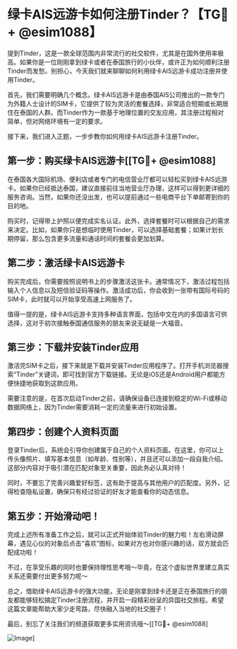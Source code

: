 # 绿卡AIS远游卡如何注册Tinder？【TG💪+ @esim1088】

提到Tinder，这是一款全球范围内非常流行的社交软件，尤其是在国外使用率极高。如果你是一位刚刚拿到绿卡或者在泰国旅行的小伙伴，或许正为如何顺利注册Tinder而发愁。别担心，今天我们就来聊聊如何利用绿卡AIS远游卡成功注册并使用Tinder。

首先，我们需要明确几个概念。绿卡AIS远游卡是由泰国AIS公司推出的一款专门为外籍人士设计的SIM卡，它提供了较为灵活的套餐选择，非常适合短期或长期居住在泰国的人群。而Tinder作为一款基于地理位置的交友应用，其注册过程相对简单，但对网络环境有一定的要求。

接下来，我们进入正题，一步步教你如何用绿卡AIS远游卡注册Tinder。

## 第一步：购买绿卡AIS远游卡[[TG💪+ @esim1088]

在泰国各大国际机场、便利店或者专门的电信营业厅都可以轻松买到绿卡AIS远游卡。如果你已经抵达泰国，建议直接前往当地营业厅办理，这样可以得到更详细的服务咨询。当然，如果你还没出发，也可以提前通过一些电商平台下单邮寄到你的目的地。

购买时，记得带上护照以便完成实名认证。此外，选择套餐时可以根据自己的需求来决定。比如，如果你只是想临时使用Tinder，可以选择基础套餐；如果计划长期停留，那么包含更多流量和通话时间的套餐会更加划算。

## 第二步：激活绿卡AIS远游卡

购买完成后，你需要按照说明书上的步骤激活这张卡。通常情况下，激活过程包括输入个人信息以及短信验证码等操作。激活成功后，你会收到一张带有国际号码的SIM卡，此时就可以开始享受高速上网服务了。

值得一提的是，绿卡AIS远游卡支持多种语言界面，包括中文在内的多国语言可供选择，这对于初次接触泰国通信服务的朋友来说无疑是一大福音。

## 第三步：下载并安装Tinder应用

激活完SIM卡之后，接下来就是下载并安装Tinder应用程序了。打开手机浏览器搜索“Tinder”关键词，即可找到官方下载链接。无论是iOS还是Android用户都能方便快捷地获取到这款应用。

需要注意的是，在首次启动Tinder之前，请确保设备已连接到稳定的Wi-Fi或移动数据网络上，因为Tinder需要消耗一定的流量来进行初始设置。

## 第四步：创建个人资料页面

登录Tinder后，系统会引导你创建属于自己的个人资料页面。在这里，你可以上传头像照片、填写基本信息（如年龄、性别等），并且还可以添加一段自我介绍。这部分内容对于吸引潜在匹配对象至关重要，因此务必认真对待！

同时，不要忘了完善兴趣爱好标签，这有助于提高与其他用户的匹配度。另外，记得检查隐私设置，确保只有经过验证的好友才能查看你的动态信息。

## 第五步：开始滑动吧！

完成上述所有准备工作之后，就可以正式开始体验Tinder的魅力啦！左右滑动屏幕，遇见心仪的对象后点击“喜欢”图标，如果对方也对你感兴趣的话，双方就会匹配成功啦！

不过，在享受乐趣的同时也要保持理性思考哦～毕竟，在这个虚拟世界里建立真实关系还需要付出更多努力呢～

总之，借助绿卡AIS远游卡的强大功能，无论是刚拿到绿卡还是正在泰国旅行的朋友都能够轻松搞定Tinder注册流程，并开启一段精彩纷呈的异国社交旅程。希望这篇文章能帮助大家少走弯路，尽快融入当地的社交圈子！

最后，别忘了关注我们的频道获取更多实用资讯哦～[[TG💪+ @esim1088] 

![Image](https://i.postimg.cc/4NQfJmqS/Snipaste-2025-05-13-00-14-12.png)]
